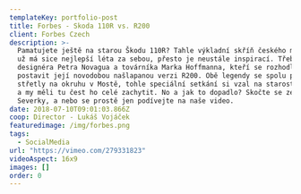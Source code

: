 ```yaml
---
templateKey: portfolio-post
title: Forbes - Skoda 110R vs. R200
client: Forbes Czech
description: >-
  Pamatujete ještě na starou Škodu 110R? Tahle výkladní skříň českého motorismu
  už má sice nejlepší léta za sebou, přesto je neustále inspirací. Třeba pro
  designéra Petra Novagua a továrníka Marka Hoffmanna, kteří se rozhodli
  postavit její novodobou našlapanou verzi R200. Obě legendy se spolu popRRRvé
  střetly na okruhu v Mostě, tohle speciální setkání si vzal na starosti Forbes
  a my měli tu čest ho celé zachytit. No a jak to dopadlo? Skočte se zeptat do
  Severky, a nebo se prostě jen podívejte na naše video.
date: 2018-07-10T09:01:03.866Z
coop: Director - Lukáš Vojáček
featuredimage: /img/forbes.png
tags:
  - SocialMedia
url: "https://vimeo.com/279331823"
videoAspect: 16x9
images: []
order: 0
---
```

